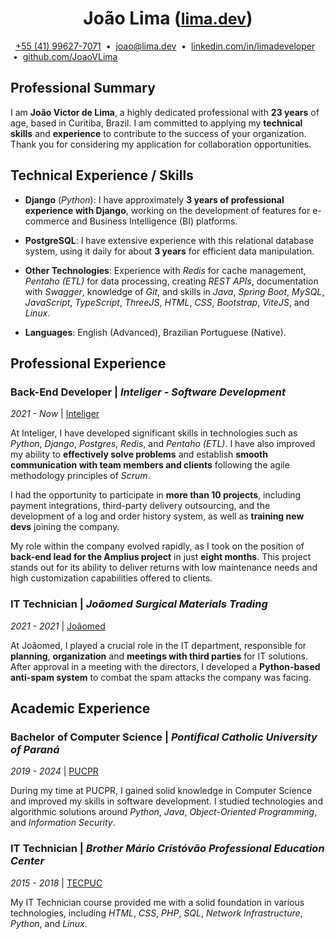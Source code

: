 <h1 align="center" id="joaolima">
    João Lima
    (<a style="font-size: 25px" href="https://www.lima.dev" rel="noopener noreferrer" target="_blank">lima.dev</a>)
</h1>

&nbsp;
<i class="fa-brands fa-whatsapp" style="color: #25D366"></i>
[+55 (41) 99627-7071](https://api.whatsapp.com/send?phone=5541996277071&text=Hello%20João%20Lima%2C%0AI%20was%20reviewing%20your%20resume%20and%20would%20like%20to%20get%20in%20touch%20to%20discuss%20a%20possible%20job%20opportunity.%20When%20you%20are%20available%20for%20a%20conversation%2C%20please%20let%20me%20know%20and%20we%20will%20schedule%20a%20call.%20😀)
&nbsp;•&nbsp;
<i class="fa-regular fa-envelope" style="color: #D44638"></i>
[joao@lima.dev](mailto:joao@lima.dev?subject=Collaboration%20Opportunity%20-%20Initial%20Conversation&body=Hello%20João%20Lima%2C%0D%0A%0D%0AI%20was%20evaluating%20your%20resume%20and%20would%20like%20to%20get%20in%20touch%20to%20discuss%20a%20possible%20job%20opportunity.%0D%0AWhen%20you%20are%20available%20for%20a%20conversation%2C%20please%20let%20me%20know%20and%20we%20will%20schedule%20a%20call.%20%F0%9F%98%80)
&nbsp;•&nbsp;
<i class="fa-brands fa-linkedin" style="color: #0e76a8"></i>
[linkedin.com/in/limadeveloper](https://www.linkedin.com/in/limadeveloper)
&nbsp;•&nbsp;
<i class="fa-brands fa-github"></i>
[github.com/JoaoVLima](https://www.github.com/JoaoVLima)
&nbsp;

## Professional Summary

I am **João Victor de Lima**, a highly dedicated professional with **23 years** of age, based in Curitiba, Brazil. I am committed to applying my **technical skills** and **experience** to contribute to the success of your organization. Thank you for considering my application for collaboration opportunities.

## Technical Experience / Skills

- **Django** (*Python*): I have approximately **3 years of professional experience with Django**, working on the development of features for e-commerce and Business Intelligence (BI) platforms.

- **PostgreSQL**: I have extensive experience with this relational database system, using it daily for about **3 years** for efficient data manipulation.

- **Other Technologies**: Experience with *Redis* for cache management, *Pentaho (ETL)* for data processing, creating *REST APIs*, documentation with *Swagger*, knowledge of *Git*, and skills in *Java*, *Spring Boot*, *MySQL*, *JavaScript*, *TypeScript*, *ThreeJS*, *HTML*, *CSS*, *Bootstrap*, *ViteJS*, and *Linux*.

- **Languages**: English (Advanced), Brazilian Portuguese (Native).

## Professional Experience

### Back-End Developer | *Inteliger - Software Development*
*2021 - Now* | [Inteliger](https://inteliger.com.br/)

At Inteliger, I have developed significant skills in technologies such as *Python*, *Django*, *Postgres*, *Redis*, and *Pentaho (ETL)*. I have also improved my ability to **effectively solve problems** and establish **smooth communication with team members and clients** following the agile methodology principles of *Scrum*.

I had the opportunity to participate in **more than 10 projects**, including payment integrations, third-party delivery outsourcing, and the development of a log and order history system, as well as **training new devs** joining the company.

My role within the company evolved rapidly, as I took on the position of **back-end lead for the Amplius project** in just **eight months**. This project stands out for its ability to deliver returns with low maintenance needs and high customization capabilities offered to clients.

### IT Technician | *Joãomed Surgical Materials Trading*
*2021 - 2021* | [Joãomed](http://joaomed.com.br)

At Joãomed, I played a crucial role in the IT department, responsible for **planning**, **organization** and **meetings with third parties** for IT solutions.
After approval in a meeting with the directors, I developed a **Python-based anti-spam system** to combat the spam attacks the company was facing.

## Academic Experience

### Bachelor of Computer Science | *Pontifical Catholic University of Paraná*
*2019 - 2024* | [PUCPR](https://www.pucpr.br/)

During my time at PUCPR, I gained solid knowledge in Computer Science and improved my skills in software development.
I studied technologies and algorithmic solutions around *Python*, *Java*, *Object-Oriented Programming*, and *Information Security*.

### IT Technician | *Brother Mário Cristóvão Professional Education Center*
*2015 - 2018* | [TECPUC](http://www.tecpuc.com.br/)

My IT Technician course provided me with a solid foundation in various technologies, including *HTML*, *CSS*, *PHP*, *SQL*, *Network Infrastructure*, *Python*, and *Linux*.
